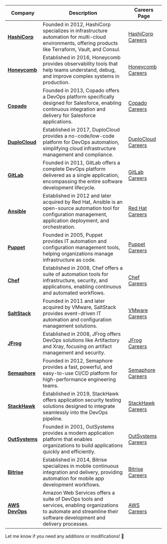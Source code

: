 
| Company | Description | Careers Page |
|---------|-------------|--------------|
| [**HashiCorp**](https://www.hashicorp.com) | Founded in 2012, HashiCorp specializes in infrastructure automation for multi-cloud environments, offering products like Terraform, Vault, and Consul. | [HashiCorp Careers](https://www.hashicorp.com/careers) |
| [**Honeycomb**](https://www.honeycomb.io) | Established in 2016, Honeycomb provides observability tools that help teams understand, debug, and improve complex systems in production. | [Honeycomb Careers](https://www.honeycomb.io/careers) |
| [**Copado**](https://www.copado.com) | Founded in 2013, Copado offers a DevOps platform specifically designed for Salesforce, enabling continuous integration and delivery for Salesforce applications. | [Copado Careers](https://copado.com/company/careers) |
| [**DuploCloud**](https://www.duplocloud.com) | Established in 2017, DuploCloud provides a no-code/low-code platform for DevOps automation, simplifying cloud infrastructure management and compliance. | [DuploCloud Careers](https://duplocloud.com/careers) |
| [**GitLab**](https://about.gitlab.com) | Founded in 2011, GitLab offers a complete DevOps platform delivered as a single application, encompassing the entire software development lifecycle. | [GitLab Careers](https://about.gitlab.com/jobs) |
| [**Ansible**](https://www.ansible.com) | Established in 2012 and later acquired by Red Hat, Ansible is an open-source automation tool for configuration management, application deployment, and orchestration. | [Red Hat Careers](https://www.redhat.com/en/jobs) |
| [**Puppet**](https://www.puppet.com) | Founded in 2005, Puppet provides IT automation and configuration management tools, helping organizations manage infrastructure as code. | [Puppet Careers](https://puppet.com/company/careers) |
| [**Chef**](https://www.chef.io) | Established in 2008, Chef offers a suite of automation tools for infrastructure, security, and applications, enabling continuous and automated workflows. | [Chef Careers](https://www.chef.io/careers) |
| [**SaltStack**](https://www.saltstack.com) | Founded in 2011 and later acquired by VMware, SaltStack provides event-driven IT automation and configuration management solutions. | [VMware Careers](https://careers.vmware.com) |
| [**JFrog**](https://jfrog.com) | Established in 2008, JFrog offers DevOps solutions like Artifactory and Xray, focusing on artifact management and security. | [JFrog Careers](https://jfrog.com/careers) |
| [**Semaphore**](https://semaphoreci.com) | Founded in 2012, Semaphore provides a fast, powerful, and easy-to-use CI/CD platform for high-performance engineering teams. | [Semaphore Careers](https://semaphoreci.com/careers) |
| [**StackHawk**](https://www.stackhawk.com) | Established in 2019, StackHawk offers application security testing solutions designed to integrate seamlessly into the DevOps pipeline. | [StackHawk Careers](https://www.stackhawk.com/careers) |
| [**OutSystems**](https://www.outsystems.com) | Founded in 2001, OutSystems provides a modern application platform that enables organizations to build applications quickly and efficiently. | [OutSystems Careers](https://www.outsystems.com/careers/) |
| [**Bitrise**](https://www.bitrise.io) | Established in 2014, Bitrise specializes in mobile continuous integration and delivery, providing automation for mobile app development workflows. | [Bitrise Careers](https://www.bitrise.io/jobs) |
| [**AWS DevOps**](https://aws.amazon.com/devops/) | Amazon Web Services offers a suite of DevOps tools and services, enabling organizations to automate and streamline their software development and delivery processes. | [AWS Careers](https://aws.amazon.com/careers/) |

Let me know if you need any additions or modifications! 🚀
